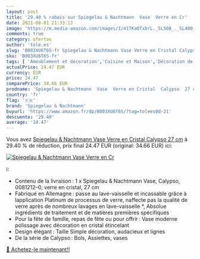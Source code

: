```yaml
---
layout: post
title: '29.40 % rabais sur Spiegelau & Nachtmann  Vase  Verre en Cr'
date: 2021-08-01 21:33:13
image: 'https://m.media-amazon.com/images/I/41TKa0TxbrL._SL500_._SL400_.jpg'
comments: true
category: ofertas
author: 'tole.es'
slug: 'B003XU6T6S-fr Spiegelau & Nachtmann Vase Verre en Cristal Calypso 27 cm'
sku: 'B003XU6T6S-fr'
tags: [ 'Ameublement et décoration','Cuisine et Maison','Décoration de la maison','Vases','spiegelau & nachtmann', ]
actualPrice: 24.47 EUR
currency: EUR
price: 24.47
comparePrice: 34.66 EUR
prodname: 'Spiegelau & Nachtmann  Vase  Verre en Cristal  Calypso  27 cm'
country: 'fr'
flag: '🇫🇷'
brand: 'Spiegelau & Nachtmann'
buyurl: 'https://www.amazon.fr/dp/B003XU6T6S/?tag=tolees0d-21'
descuento: '29.40'
average: '24.47'
---
```


Vous avez [Spiegelau & Nachtmann  Vase  Verre en Cristal  Calypso  27 cm](https://www.amazon.fr/dp/B003XU6T6S/?tag=tolees0d-21)  à  29.40 % de réduction, prix final  24.47 EUR (original: 34.66 EUR) ici:

[![Spiegelau & Nachtmann  Vase  Verre en Cr](https://m.media-amazon.com/images/I/41TKa0TxbrL._SL500_._SL400_.jpg)](https://www.amazon.fr/dp/B003XU6T6S/?tag=tolees0d-21)

ℹ️:

- Contenu de la livraison : 1 x Spiegelau & Nachtmann Vase, Calypso, 0081212–0, verre en cristal, 27 cm
- Fabriqué en Allemagne : passe au lave-vaisselle et incassable grâce à lapplication Platinum de processus de verre, naffecte pas la qualité de verre après de nombreux lavages en lave-vaisselle *, Absolue ingrédients de traitement et de matières premières spécifiques
- Pour la fête de famille, repas de fête ou pour offrir : Vase moderne polissage avec décoration en cristal étincelant
- Design élégant : Taille Simple décoration, audacieux et lignes
- De la série de Calypso : Bols, Assiettes, vases

[🛒 Achetez-le maintenant!!](https://www.amazon.fr/dp/B003XU6T6S/?tag=tolees0d-21)
